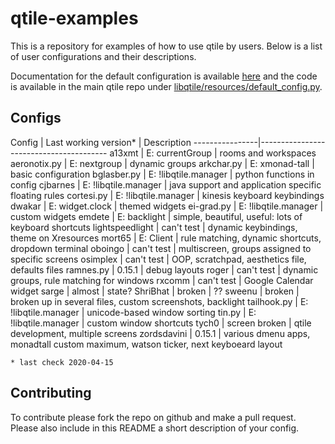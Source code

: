# qtile-examples

This is a repository for examples of how to use qtile by users. Below is a list
of user configurations and their descriptions.

Documentation for the default configuration is available
[here](http://docs.qtile.org/en/latest/manual/config/index.html) and the code
is available in the main qtile repo under
[libqtile/resources/default_config.py](https://github.com/qtile/qtile/blob/master/libqtile/resources/default_config.py).

## Configs

Config          | Last working version* | Description
----------------|----------------------------------------
a13xmt          | E: currentGroup       | rooms and workspaces
aeronotix.py    | E: nextgroup          | dynamic groups
arkchar.py      | E: xmonad-tall        | basic configuration
bglasber.py     | E: !libqtile.manager  | python functions in config
cjbarnes        | E: !libqtile.manager  | java support and application specific floating rules
cortesi.py      | E: !libqtile.manager  | kinesis keyboard keybindings
dwakar          | E: widget.clock       | themed widgets
ei-grad.py      | E: !libqtile.manager  | custom widgets
emdete          | E: backlight          | simple, beautiful, useful: lots of keyboard shortcuts
lightspeedlight | can't test            | dynamic keybindings, theme on Xresources
mort65          | E: Client             | rule matching, dynamic shortcuts, dropdown terminal
oboingo         | can't test            | multiscreen, groups assigned to specific screens
osimplex        | can't test            | OOP, scratchpad, aesthetics file, defaults files
ramnes.py       | 0.15.1                | debug layouts
roger           | can't test            | dynamic groups, rule matching for windows
rxcomm          | can't test            | Google Calendar widget
sarge           | almost                | state?
ShriBhat        | broken                | ??
sweenu          | broken                | broken up in several files, custom screenshots, backlight
tailhook.py     | E: !libqtile.manager  | unicode-based window sorting
tin.py          | E: !libqtile.manager  | custom window shortcuts
tych0           | screen broken         | qtile development, multiple screens
zordsdavini     | 0.15.1                | various dmenu apps, monadtall custom maximum, watson ticker, next keyboeard layout

`* last check 2020-04-15`

## Contributing

To contribute please fork the repo on github and make a pull request. Please
also include in this README a short description of your config.
